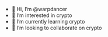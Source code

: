 - 👋 Hi, I’m @warpdancer
- 👀 I’m interested in crypto
- 🌱 I’m currently learning crypto
- 💞️ I’m looking to collaborate on crypto

<!---
warpdancer/warpdancer is a ✨ special ✨ repository because its `README.md` (this file) appears on your GitHub profile.
You can click the Preview link to take a look at your changes.
--->
